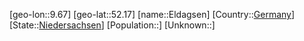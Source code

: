﻿---
location: [52.17,9.67]
type: City
tags:
- geo/City


SpocWebEntityId: 30022
isDeleted: false
confidential: public

---
[geo-lon::9.67]
[geo-lat::52.17]
[name::Eldagsen]
[Country::[Germany](geo/Continent/Europe/Germany.md)]
[State::[Niedersachsen](geo/Continent/Europe/Germany/Niedersachsen.md)]
[Population::]
[Unknown::]

